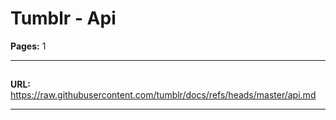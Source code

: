 # Tumblr - Api

**Pages:** 1

---

## 

**URL:** https://raw.githubusercontent.com/tumblr/docs/refs/heads/master/api.md

---
